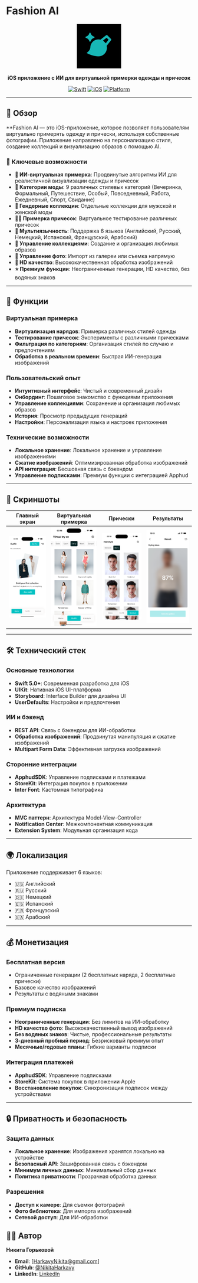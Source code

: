 # Fashion AI 

<div align="center">

![Fashion AI Logo](AI%20Photos/Support/Assets.xcassets/AppIcon.appiconset/logo-6-60@2x.png)

**iOS приложение с ИИ для виртуальной примерки одежды и причесок**

[![Swift](https://img.shields.io/badge/Swift-5.0+-orange.svg)](https://swift.org)
[![iOS](https://img.shields.io/badge/iOS-13.0+-blue.svg)](https://developer.apple.com/ios/)
[![Platform](https://img.shields.io/badge/Platform-iOS-lightgrey.svg)](https://developer.apple.com/ios/)

</div>

---

## 🌟 Обзор

**Fashion AI — это iOS-приложение, которое позволяет пользователям виртуально примерять одежду и прически, используя собственные фотографии. Приложение направлено на персонализацию стиля, создание коллекций и визуализацию образов с помощью AI.

### 🎯 Ключевые возможности

- **🤖 ИИ-виртуальная примерка**: Продвинутые алгоритмы ИИ для реалистичной визуализации одежды и причесок
- **👔 Категории моды**: 9 различных стилевых категорий (Вечеринка, Формальный, Путешествие, Особый, Повседневный, Работа, Ежедневный, Спорт, Свидание)
- **👥 Гендерные коллекции**: Отдельные коллекции для мужской и женской моды
- **💇‍♀️ Примерка причесок**: Виртуальное тестирование различных причесок
- **📱 Мультиязычность**: Поддержка 6 языков (Английский, Русский, Немецкий, Испанский, Французский, Арабский)
- **💾 Управление коллекциями**: Создание и организация любимых образов
- **📸 Управление фото**: Импорт из галереи или съемка напрямую
- **🎨 HD качество**: Высококачественная обработка изображений
- **⭐ Премиум функции**: Неограниченные генерации, HD качество, без водяных знаков

---

## 🚀 Функции

### Виртуальная примерка
- **Виртуализация нарядов**: Примерка различных стилей одежды
- **Тестирование причесок**: Эксперименты с различными прическами
- **Фильтрация по категориям**: Организация стилей по случаю и предпочтениям
- **Обработка в реальном времени**: Быстрая ИИ-генерация изображений

### Пользовательский опыт
- **Интуитивный интерфейс**: Чистый и современный дизайн
- **Онбординг**: Пошаговое знакомство с функциями приложения
- **Управление коллекциями**: Сохранение и организация любимых образов
- **История**: Просмотр предыдущих генераций
- **Настройки**: Персонализация языка и настроек приложения

### Технические возможности
- **Локальное хранение**: Локальное хранение и управление изображениями
- **Сжатие изображений**: Оптимизированная обработка изображений
- **API интеграция**: Бесшовная связь с бэкендом
- **Управление подписками**: Премиум функции с интеграцией Apphud

---

## 📱 Скриншоты

| Главный экран | Виртуальная примерка | Прически | Результаты |
|---------------|----------------------|-----------|------------|
| <img src="screenshots/home.png" width="200"/> | <img src="screenshots/tryon.png" width="200"/> | <img src="screenshots/hairstyles.png" width="200"/> | <img src="screenshots/result.png" width="200"/> |

---

## 🛠 Технический стек

### Основные технологии
- **Swift 5.0+**: Современная разработка для iOS
- **UIKit**: Нативная iOS UI-платформа
- **Storyboard**: Interface Builder для дизайна UI
- **UserDefaults**: Настройки и предпочтения

### ИИ и бэкенд
- **REST API**: Связь с бэкендом для ИИ-обработки
- **Обработка изображений**: Продвинутая манипуляция и сжатие изображений
- **Multipart Form Data**: Эффективная загрузка изображений

### Сторонние интеграции
- **ApphudSDK**: Управление подписками и платежами
- **StoreKit**: Интеграция покупок в приложении
- **Inter Font**: Кастомная типографика

### Архитектура
- **MVC паттерн**: Архитектура Model-View-Controller
- **Notification Center**: Межкомпонентная коммуникация
- **Extension System**: Модульная организация кода

---

## 🌍 Локализация

Приложение поддерживает 6 языков:
- 🇺🇸 Английский
- 🇷🇺 Русский  
- 🇩🇪 Немецкий
- 🇪🇸 Испанский
- 🇫🇷 Французский
- 🇸🇦 Арабский

---

## 💰 Монетизация

### Бесплатная версия
- Ограниченные генерации (2 бесплатных наряда, 2 бесплатные прически)
- Базовое качество изображений
- Результаты с водяными знаками

### Премиум подписка
- **Неограниченные генерации**: Без лимитов на ИИ-обработку
- **HD качество фото**: Высококачественный вывод изображений
- **Без водяных знаков**: Чистые, профессиональные результаты
- **3-дневный пробный период**: Безрисковый премиум опыт
- **Месячные/годовые планы**: Гибкие варианты подписки

### Интеграция платежей
- **ApphudSDK**: Управление подписками
- **StoreKit**: Система покупок в приложении Apple
- **Восстановление покупок**: Синхронизация подписок между устройствами

---

## 🔒 Приватность и безопасность

### Защита данных
- **Локальное хранение**: Изображения хранятся локально на устройстве
- **Безопасный API**: Зашифрованная связь с бэкендом
- **Минимум личных данных**: Минимальный сбор данных
- **Политика приватности**: Прозрачная обработка данных

### Разрешения
- **Доступ к камере**: Для съемки фотографий
- **Фото библиотека**: Для импорта изображений
- **Сетевой доступ**: Для ИИ-обработки

## 👨‍💻 Автор

**Никита Горьковой**
- **Email**: [HarkavyNikita@gmail.com]
- **GitHub**: [@NikitaHarkavy](https://github.com/NikitaHarkavy)
- **LinkedIn**: [LinkedIn](https://www.linkedin.com/in/nikita-harkavy-5b8040305?utm_source=share&utm_campaign=share_via&utm_content=profile&utm_medium=ios_app)

<div align="center">

</div> 
